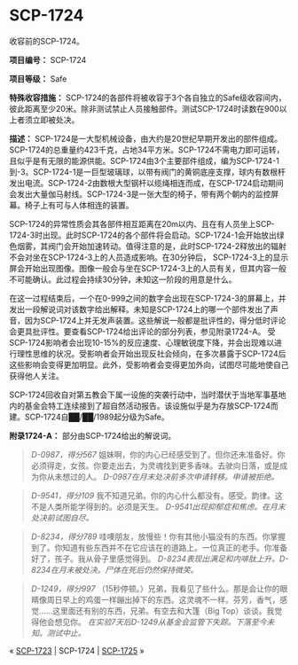 # SCP-1724
                        




收容前的SCP-1724。



**项目编号：** SCP-1724

**项目等级：** Safe

**特殊收容措施：** SCP-1724的各部件将被收容于3个各自独立的Safe级收容间内，彼此距离至少20米。除非测试禁止人员接触部件。测试SCP-1724时读数在900以上者须立即被处决。

**描述：** SCP-1724是一大型机械设备，由大约是20世纪早期开发出的部件组成。 SCP-1724的总重量约423千克，占地34平方米。SCP-1724不需电力即可运转，且似乎是有无限的能源供能。SCP-1724由3个主要部件组成，编为SCP-1724-1到-3。SCP-1724-1是一巨型玻璃球，以带有阀门的黄铜底座支撑，球内有数根杆发出电流。SCP-1724-2由数根大型钢杆以缆绳相连而成，在SCP-1724启动期间会发出大量伽马射线。SCP-1724-3是一张大型的椅子，带有两个朝内的监控屏幕。椅子上有可与人体相连的装置。

SCP-1724的异常性质会其各部件相互距离在20m以内、且在有人员坐上SCP-1724-3时出现。此时SCP-1724的各个部件将会启动。SCP-1724-1会开始放出绿色烟雾，其阀门会开始加速转动。值得注意的是，此时SCP-1724-2释放出的辐射不会对坐在SCP-1724-3上的人员造成影响。在30分钟后， SCP-1724-3上的显示屏会开始出现图像。图像一般会与坐在SCP-1724-3上的人员有关，但其内容一般不可能确认。此过程会持续30分钟，未知这一阶段的用意是什么。

在这一过程结束后，一个在0-999之间的数字会出现在SCP-1724-3的屏幕上，并发出一段解说词对该数字给出解释。未知是SCP-1724上的哪一个部件发出了声音，因为SCP-1724上并无发声装置。这些解说一般都是批评性的，得分低时评论会更具批评性。要查看SCP-1724给出评论的部分列表，参见附录1724-A。
受SCP-1724影响者会出现10-15%的反应速度、心理敏锐度下降，并会出现难以进行理性思维的状况。受影响者会开始出现反社会倾向，在多次暴露于SCP-1724后这些影响会变得更加明显。此外，受影响者会变得更加外向，试图尽可能地使自己获得他人关注。

SCP-1724回收自对第五教会下属一设施的突袭行动中，当时潜伏于当地军事基地内的基金会特工连续接到了超自然活动报告。该设施似乎是为存放SCP-1724而建。SCP-1724自██/██/1989起分级为Safe。

**附录1724-A：** 部分由SCP-1724给出的解说词。


> *D-0987，得分567* 
姐妹啊，你的内心已经感受到了。但你还未准备好。你必须得走，女孩。你要走出去，为灵魂找到更多香味。去驶向日落，或是成为你从未想过的人。
*D-0987在月末处决前多次申请转移。申请被拒绝。* 
> 


> *D-9541，得分109* 
我不知道兄弟。你的内心什么都没有。感受。韵律。这不是人类所能学得到的。必须是天生。
*D-9541出现抑郁症和焦虑。在月末处决前试图自尽。* 
> 


> *D-8234，得分789* 
哇噢朋友，放慢些！你有其他小猫没有的东西。你掌握到了。你知道有些东西并不在它应该在的道路上。一位真正的老手。你准备好了，孩子。我从骨子里感觉得到。
*D-8234表现出满足和内啡肽上升。D-8234在月末被处决。尸体在死后仍然保持微笑。* 
> 


> *D-1249，得分997* 
（15秒停顿。）兄弟，我看见了些什么。那是会让你的眼睛像周日早上的鸡蛋一样蹦出掉下的东西。这灵魂不一样。芬芳，香气，感觉……这里面还有别的东西，兄弟。有空去和大篷（Big Top）谈谈。我觉得他会想见你。
*在实验7天后D-1249从基金会监管下失踪。下落至今未知。测试中止。* 
> 



« [SCP-1723](/scp-1723) | SCP-1724 | [SCP-1725](/scp-1725) »





                    